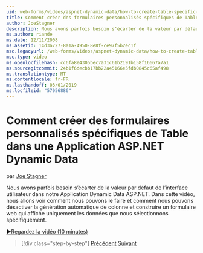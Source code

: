 ```yaml
---
uid: web-forms/videos/aspnet-dynamic-data/how-to-create-table-specific-custom-forms-in-an-aspnet-dynamic-data-application
title: Comment créer des formulaires personnalisés spécifiques de Table dans une Application ASP.NET Dynamic Data | Microsoft Docs
author: JoeStagner
description: Nous avons parfois besoin s’écarter de la valeur par défaut de l’interface utilisateur dans notre Application Dynamic Data ASP.NET. Dans cette vidéo, nous allons voir comment nous pouvons le faire et comment nous pouvons désactiver...
ms.author: riande
ms.date: 12/11/2008
ms.assetid: 14d3a727-8a1a-4950-8e8f-ce97f5b2ec1f
msc.legacyurl: /web-forms/videos/aspnet-dynamic-data/how-to-create-table-specific-custom-forms-in-an-aspnet-dynamic-data-application
msc.type: video
ms.openlocfilehash: cc6fa8e4305bec7a31c61b2191b158f16667a7a1
ms.sourcegitcommit: 24b1f6decbb17bb22a45166e5fdb0845c65af498
ms.translationtype: MT
ms.contentlocale: fr-FR
ms.lasthandoff: 03/01/2019
ms.locfileid: "57056886"
---
```

<a name="how-to-create-table-specific-custom-forms-in-an-aspnet-dynamic-data-application"></a>Comment créer des formulaires personnalisés spécifiques de Table dans une Application ASP.NET Dynamic Data
====================
par [Joe Stagner](https://github.com/JoeStagner)

Nous avons parfois besoin s’écarter de la valeur par défaut de l’interface utilisateur dans notre Application Dynamic Data ASP.NET. Dans cette vidéo, nous allons voir comment nous pouvons le faire et comment nous pouvons désactiver la génération automatique de colonne et construire un formulaire web qui affiche uniquement les données que nous sélectionnons spécifiquement.

[&#9654;Regardez la vidéo (10 minutes)](https://channel9.msdn.com/Blogs/ASP-NET-Site-Videos/how-to-create-table-specific-custom-forms-in-an-aspnet-dynamic-data-application)

> [!div class="step-by-step"]
> [Précédent](how-to-remove-columns-from-your-dynamicdata-data-grids.md)
> [Suivant](aspnet-dynamic-data-custom-form-formatting.md)
